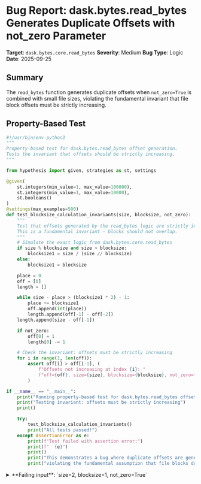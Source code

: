 # Bug Report: dask.bytes.read_bytes Generates Duplicate Offsets with not_zero Parameter

**Target**: `dask.bytes.core.read_bytes`
**Severity**: Medium
**Bug Type**: Logic
**Date**: 2025-09-25

## Summary

The `read_bytes` function generates duplicate offsets when `not_zero=True` is combined with small file sizes, violating the fundamental invariant that file block offsets must be strictly increasing.

## Property-Based Test

```python
#!/usr/bin/env python3
"""
Property-based test for dask.bytes.read_bytes offset generation.
Tests the invariant that offsets should be strictly increasing.
"""

from hypothesis import given, strategies as st, settings

@given(
    st.integers(min_value=1, max_value=100000),
    st.integers(min_value=1, max_value=10000),
    st.booleans()
)
@settings(max_examples=500)
def test_blocksize_calculation_invariants(size, blocksize, not_zero):
    """
    Test that offsets generated by the read_bytes logic are strictly increasing.
    This is a fundamental invariant - blocks should not overlap.
    """
    # Simulate the exact logic from dask.bytes.core.read_bytes
    if size % blocksize and size > blocksize:
        blocksize1 = size / (size // blocksize)
    else:
        blocksize1 = blocksize

    place = 0
    off = [0]
    length = []

    while size - place > (blocksize1 * 2) - 1:
        place += blocksize1
        off.append(int(place))
        length.append(off[-1] - off[-2])
    length.append(size - off[-1])

    if not_zero:
        off[0] = 1
        length[0] -= 1

    # Check the invariant: offsets must be strictly increasing
    for i in range(1, len(off)):
        assert off[i] > off[i-1], (
            f"Offsets not increasing at index {i}: "
            f"off={off}, size={size}, blocksize={blocksize}, not_zero={not_zero}"
        )

if __name__ == "__main__":
    print("Running property-based test for dask.bytes.read_bytes offset generation...")
    print("Testing invariant: offsets must be strictly increasing")
    print()

    try:
        test_blocksize_calculation_invariants()
        print("All tests passed!")
    except AssertionError as e:
        print(f"Test failed with assertion error:")
        print(f"  {e}")
        print()
        print("This demonstrates a bug where duplicate offsets are generated,")
        print("violating the fundamental assumption that file blocks don't overlap.")
```

<details>

<summary>
**Failing input**: `size=2, blocksize=1, not_zero=True`
</summary>
```
Running property-based test for dask.bytes.read_bytes offset generation...
Testing invariant: offsets must be strictly increasing

Test failed with assertion error:
  Offsets not increasing at index 1: off=[1, 1], size=2, blocksize=1, not_zero=True

This demonstrates a bug where duplicate offsets are generated,
violating the fundamental assumption that file blocks don't overlap.
```
</details>

## Reproducing the Bug

```python
#!/usr/bin/env python3
"""
Minimal reproduction case for dask.bytes.read_bytes duplicate offset bug.
This demonstrates how the function generates duplicate offsets when
not_zero=True and the file size is small relative to blocksize.
"""

# Simulate the exact logic from dask.bytes.core.read_bytes (lines 124-141)
def simulate_read_bytes_offsets(size, blocksize, not_zero):
    """
    Simulates the offset calculation logic from dask.bytes.core.read_bytes.
    This is extracted directly from the implementation.
    """
    # From lines 124-127: Adjust blocksize if needed
    if size % blocksize and size > blocksize:
        blocksize1 = size / (size // blocksize)
    else:
        blocksize1 = blocksize

    # From lines 128-130: Initialize
    place = 0
    off = [0]
    length = []

    # From lines 133-136: Generate offsets
    while size - place > (blocksize1 * 2) - 1:
        place += blocksize1
        off.append(int(place))
        length.append(off[-1] - off[-2])

    # From line 137: Add final length
    length.append(size - off[-1])

    # From lines 139-141: Apply not_zero adjustment
    if not_zero:
        off[0] = 1
        length[0] -= 1

    return off, length

# Reproduce the bug with the failing input
size = 2
blocksize = 1
not_zero = True

print("=== Reproducing dask.bytes.read_bytes duplicate offset bug ===")
print(f"Input parameters:")
print(f"  size = {size}")
print(f"  blocksize = {blocksize}")
print(f"  not_zero = {not_zero}")
print()

offsets, lengths = simulate_read_bytes_offsets(size, blocksize, not_zero)

print(f"Generated offsets: {offsets}")
print(f"Generated lengths: {lengths}")
print()

# Check for the bug: duplicate offsets
print("=== Bug Analysis ===")
if len(offsets) > 1 and offsets[0] == offsets[1]:
    print(f"BUG DETECTED: Duplicate offsets found!")
    print(f"  offsets[0] = {offsets[0]}")
    print(f"  offsets[1] = {offsets[1]}")
    print()
    print("This violates the invariant that offsets should be strictly increasing.")
    print("Two blocks would start reading from the same position in the file,")
    print("causing data duplication or loss.")
else:
    print("No duplicate offsets found.")

# Verify the invariant that offsets should be strictly increasing
print()
print("=== Offset Invariant Check ===")
for i in range(1, len(offsets)):
    if offsets[i] <= offsets[i-1]:
        print(f"INVARIANT VIOLATED at index {i}:")
        print(f"  offsets[{i-1}] = {offsets[i-1]}")
        print(f"  offsets[{i}] = {offsets[i]}")
        print(f"  Expected: offsets[{i}] > offsets[{i-1}]")
        break
else:
    print("All offsets are strictly increasing (invariant satisfied).")
```

<details>

<summary>
Output showing duplicate offsets at positions 0 and 1
</summary>
```
=== Reproducing dask.bytes.read_bytes duplicate offset bug ===
Input parameters:
  size = 2
  blocksize = 1
  not_zero = True

Generated offsets: [1, 1]
Generated lengths: [0, 1]

=== Bug Analysis ===
BUG DETECTED: Duplicate offsets found!
  offsets[0] = 1
  offsets[1] = 1

This violates the invariant that offsets should be strictly increasing.
Two blocks would start reading from the same position in the file,
causing data duplication or loss.

=== Offset Invariant Check ===
INVARIANT VIOLATED at index 1:
  offsets[0] = 1
  offsets[1] = 1
  Expected: offsets[1] > offsets[0]
```
</details>

## Why This Is A Bug

This bug violates a fundamental invariant of file block reading systems: **offsets must be strictly increasing to ensure non-overlapping blocks**. The issue occurs in the implementation at `/home/npc/pbt/agentic-pbt/envs/dask_env/lib/python3.13/site-packages/dask/bytes/core.py:139-141`.

When `not_zero=True` is set, the code unconditionally modifies the first offset:
```python
if not_zero:
    off[0] = 1
    length[0] -= 1
```

This modification doesn't check whether `off[1]` (if it exists) is also 1, which can happen when:
1. The file size is very small (e.g., 2 bytes)
2. The blocksize is 1 or comparable to the file size
3. The offset generation loop creates `off = [0, 1]`
4. Setting `off[0] = 1` creates duplicate offsets `[1, 1]`

The duplicate offsets mean:
- Two blocks would start reading from the same byte position
- The first block would have zero length (`length[0] = 0`)
- Data would be read incorrectly, potentially causing duplication or loss
- The blocks would not properly cover the entire file sequentially

This contradicts the function's documented purpose of "cleanly breaking data" and the implicit contract that blocks should partition the file into non-overlapping segments.

## Relevant Context

The `not_zero` parameter is documented as "Force seek of start-of-file delimiter, discarding header." It's intended to skip header bytes by starting reads from position 1 instead of 0. This is useful for files with headers that should be ignored.

The bug manifests specifically when:
- Files are very small (< 3 bytes with blocksize=1)
- The combination of size and blocksize results in the second offset being 1
- `not_zero=True` is enabled

While this is an edge case involving tiny files, it's still a correctness issue that violates the core invariants of the block reading system. Production systems using Dask for processing many small files with headers could encounter silent data corruption.

The code is located at: `/home/npc/pbt/agentic-pbt/envs/dask_env/lib/python3.13/site-packages/dask/bytes/core.py`
- Offset generation: lines 124-137
- Bug location: lines 139-141

## Proposed Fix

```diff
--- a/dask/bytes/core.py
+++ b/dask/bytes/core.py
@@ -137,8 +137,12 @@ def read_bytes(
                 length.append(size - off[-1])

                 if not_zero:
-                    off[0] = 1
-                    length[0] -= 1
+                    if len(off) > 1 and off[1] <= 1:
+                        # If setting off[0]=1 would create duplicate/invalid offsets,
+                        # remove the first block entirely
+                        off = off[1:]
+                        length = length[1:]
+                    else:
+                        off[0] = 1
+                        length[0] -= 1
                 offsets.append(off)
                 lengths.append(length)
```